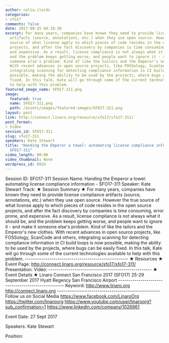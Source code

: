 ```yaml
---
author: celia.ilardi
categories:
- sfo17
comments: false
date: 2017-09-25 04:18:30
excerpt: For many years, companies have known they need to provide license compliance
  artifacts (source, annotations, etc.) when they use open source. However the true
  source of what license apply to which pieces of code resides in the open source
  projects, and after the fact discovery by companies is time consuming, error prone,
  and expensive. As a result, license compliance is not always what it should be,
  and the problem keeps getting worse, and people want to ignore it - and make it
  someone else's problem. Kind of like the tailors and the Emperor's new clothes.
  With recent advances in open source projects, like FOSSology, ScanCode and others,
  integrating scanning for detecting compliance information in CI build loops is now
  possible, making the ability to be used by the projects, where bugs can be easily
  fixed. In this talk, Kate will go through some of the current technologies available
  to help with this problem.
featured_image_name: SFO17-311.png
image:
  featured: true
  name: SFO17-311.png
  path: /assets/images/featured-images/SFO17-311.png
layout: post
link: http://connect.linaro.org/resource/sfo17/sfo17-311/
post_format:
- Video
session_id: SFO17-311
slug: sfo17-311
speakers: Kate Stewart
title: "Handing the Emperor a towel: automating license compliance information\n -
  SFO17-311"
video_length: 00:00
video_thumbnail: None
wordpress_id: 6024
---
```


Session ID: SFO17-311 Session Name: Handing the Emperor a towel: automating license compliance information  - SFO17-311 Speaker: Kate Stewart Track:    ★ Session Summary ★ For many years, companies have known they need to provide license compliance artifacts (source, annotations, etc.) when they use open source. However the true source of what license apply to which pieces of code resides in the open source projects, and after the fact discovery by companies is time consuming, error prone, and expensive. As a result, license compliance is not always what it should be, and the problem keeps getting worse, and people want to ignore it - and make it someone else's problem. Kind of like the tailors and the Emperor's new clothes. With recent advances in open source projects, like FOSSology, ScanCode and others, integrating scanning for detecting compliance information in CI build loops is now possible, making the ability to be used by the projects, where bugs can be easily fixed. In this talk, Kate will go through some of the current technologies available to help with this problem. --------------------------------------------------- ★ Resources ★ Event Page: http://connect.linaro.org/resource/sfo17/sfo17-311/ Presentation:  Video:   ---------------------------------------------------  ★ Event Details ★ Linaro Connect San Francisco 2017 (SFO17) 25-29 September 2017 Hyatt Regency San Francisco Airport  --------------------------------------------------- Keyword:  http://www.linaro.org http://connect.linaro.org --------------------------------------------------- Follow us on Social Media https://www.facebook.com/LinaroOrg https://twitter.com/linaroorg https://www.youtube.com/user/linaroorg?sub_confirmation=1 https://www.linkedin.com/company/1026961

Event Date: 27 Sept 2017

Speakers: Kate Stewart

Position: